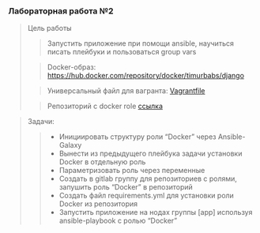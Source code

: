 ### Лабораторная работа №2


> Цель работы
>> Запустить приложение при помощи ansible, научиться писать плейбуки и пользоваться group vars
> 
>> Docker-образ: https://hub.docker.com/repository/docker/timurbabs/django
> 
>> Универсальный файл для вагранта: [Vagrantfile](https://drive.google.com/file/d/1Q5deuz9kcm9VeXDiX44iuHZZSp66VuAY/view)
> 
>> Репозиторий с docker role [ссылка](https://github.com/Hacker-zen/DevOpsRoles)

> Задачи:
>> * Инициировать структуру роли “Docker” через Ansible-Galaxy
>> * Вынести из предыдущего плейбука задачи установки Docker в отдельную роль
>> * Параметризовать роль через переменные
>> * Создать в gitlab группу для репозиториев с ролями, запушить роль “Docker” в репозиторий
>> * Создать файл requirements.yml для установки роли Docker из репозитория
>> * Запустить приложение на нодах группы [app] используя ansible-playbook с ролью “Docker”


